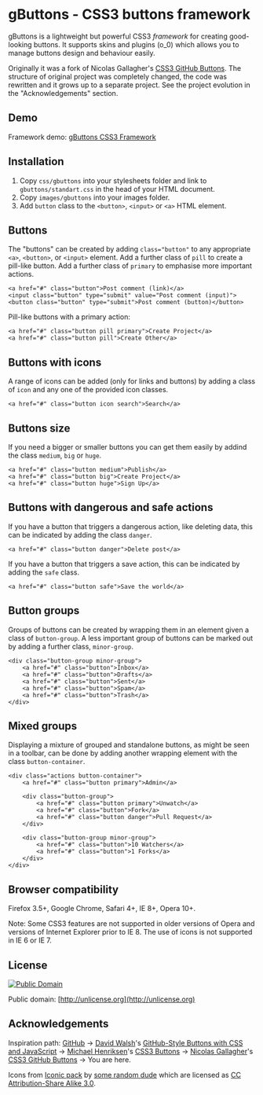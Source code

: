 # gButtons - CSS3 buttons framework #

gButtons is a lightweight but powerful CSS3 *framework* for creating good-looking buttons.
It supports skins and plugins (o_0) which allows you to manage buttons design and behaviour easily.  

Originally it was a fork of Nicolas Gallagher's [CSS3 GitHub Buttons](https://github.com/necolas/css3-github-buttons).
The structure of original project was completely changed, the code was
rewritten and it grows up to a separate project.
See the project evolution in the "Acknowledgements" section.

## Demo ##

Framework demo: [gButtons CSS3 Framework](http://lab.aam.me/gbuttons#demo)

## Installation ##

 1. Copy `css/gbuttons` into your stylesheets folder and link to `gbuttons/standart.css` in the head of your HTML document.
 2. Copy `images/gbuttons` into your images folder.
 3. Add `button` class to the `<button>`, `<input>` or `<a>` HTML element.

## Buttons ##

The "buttons" can be created by adding `class="button"` to any appropriate 
`<a>`, `<button>`, or `<input>` element. Add a further class of `pill` to 
create a pill-like button. Add a further class of `primary` to emphasise 
more important actions.

    <a href="#" class="button">Post comment (link)</a>
    <input class="button" type="submit" value="Post comment (input)">
    <button class="button" type="submit">Post comment (button)</button>

Pill-like buttons with a primary action:

    <a href="#" class="button pill primary">Create Project</a>
    <a href="#" class="button pill">Create Other</a>

## Buttons with icons ##

A range of icons can be added (only for links and buttons) by adding a class 
of `icon` and any one of the provided icon classes.

    <a href="#" class="button icon search">Search</a>

## Buttons size ##

If you need a bigger or smaller buttons you can get them easily by addind the 
class `medium`, `big` or `huge`.

    <a href="#" class="button medium">Publish</a>
    <a href="#" class="button big">Create Project</a>
    <a href="#" class="button huge">Sign Up</a>

## Buttons with dangerous and safe actions ##

If you have a button that triggers a dangerous action, like deleting data, 
this can be indicated by adding the class `danger`.

    <a href="#" class="button danger">Delete post</a>

If you have a button that triggers a save action, this can be indicated by 
adding the `safe` class.

    <a href="#" class="button safe">Save the world</a>

## Button groups ##

Groups of buttons can be created by wrapping them in an element given a class 
of `button-group`. A less important group of buttons can be marked out by adding 
a further class, `minor-group`.

    <div class="button-group minor-group">
        <a href="#" class="button">Inbox</a>
        <a href="#" class="button">Drafts</a>
        <a href="#" class="button">Sent</a>
        <a href="#" class="button">Spam</a>
        <a href="#" class="button">Trash</a>
    </div>

## Mixed groups ##

Displaying a mixture of grouped and standalone buttons, as might be seen in a 
toolbar, can be done by adding another wrapping element with the class `button-container`.

    <div class="actions button-container">
        <a href="#" class="button primary">Admin</a>

        <div class="button-group">
            <a href="#" class="button primary">Unwatch</a>
            <a href="#" class="button">Fork</a>
            <a href="#" class="button danger">Pull Request</a>
        </div>

        <div class="button-group minor-group">
            <a href="#" class="button">10 Watchers</a>
            <a href="#" class="button">1 Forks</a>
        </div>
    </div>

## Browser compatibility ##

Firefox 3.5+, Google Chrome, Safari 4+, IE 8+, Opera 10+.

Note: Some CSS3 features are not supported in older versions of Opera and 
versions of Internet Explorer prior to IE 8.
The use of icons is not supported in IE 6 or IE 7.

## License ##

<a rel="license" href="http://creativecommons.org/publicdomain/mark/1.0/">
<img src="http://i.creativecommons.org/p/mark/1.0/88x31.png" 
style="border-style: none;" alt="Public Domain" /></a>

Public domain: [http://unlicense.org](http://unlicense.org)

## Acknowledgements ##

Inspiration path:
[GitHub](http://github.com) → [David Walsh](http://davidwalsh.name)'s [GitHub-Style Buttons with CSS and JavaScript](http://davidwalsh.name/github-css) → 
[Michael Henriksen](http://michaelhenriksen.dk)'s [CSS3 Buttons](http://github.com/michenriksen/css3buttons) → 
[Nicolas Gallagher](nicolasgallagher.com)'s [CSS3 GitHub Buttons](https://github.com/necolas/css3-github-buttons) → 
You are here.

Icons from [Iconic pack](http://somerandomdude.com/projects/iconic/) by 
[some random dude](http://somerandomdude.com/) which are licensed as 
[CC Attribution-Share Alike 3.0](http://creativecommons.org/licenses/by-sa/3.0/us/).

